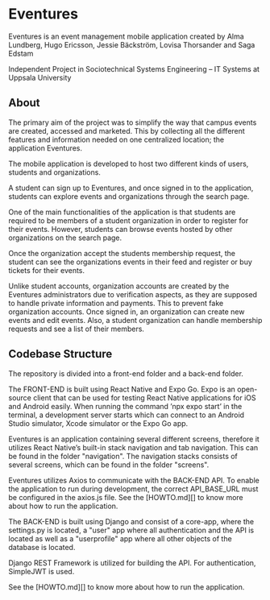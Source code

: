 # Eventures

Eventures is an event management mobile application created by Alma Lundberg, Hugo Ericsson, Jessie Bäckström, Lovisa Thorsander and Saga Edstam

Independent Project in Sociotechnical Systems Engineering – IT Systems at Uppsala University

## About
The primary aim of the project was to simplify the way that campus events are created, accessed and marketed. This by collecting all the different features and information needed on one centralized location; the application Eventures. 

The mobile application is developed to host two different kinds of users, students and organizations. 

A student can sign up to Eventures, and once signed in to the application, students can explore events and organizations through the search page.

One of the main functionalities of the application is that students are required to be members of a student organization in order to register for their events. However, students can browse events hosted by other organizations on the search page. 

Once the organization accept the students membership request, the student can see the organizations events in their feed and register or buy tickets for their events.

Unlike student accounts, organization accounts are created by the Eventures administrators due to verification aspects, as they are supposed to handle private information and payments. This to prevent fake organization accounts.  Once signed in, an organization can create new events and edit events. Also, a student organization can handle membership requests and see a list of their members. 

## Codebase Structure

The repository is divided into a front-end folder and a back-end folder.  

The FRONT-END is built using React Native and Expo Go. Expo is an open-source client that can be used for testing React Native applications for iOS and Android easily. When running the command ’npx expo start’ in the terminal, a development server starts which can connect to an Android Studio simulator, Xcode simulator or the Expo Go app. 

Eventures is an application containing several different screens, therefore it utilizes React Native’s built-in stack navigation and tab navigation. This can be found in the folder "navigation". The navigation stacks consists of several screens, which can be found in the folder "screens".

Eventures utilizes Axios to communicate with the BACK-END API. To enable the application to run during development, the correct API_BASE_URL must be configured in the axios.js file. See the [HOWTO.md][] to know more about how to run the application.

The BACK-END is built using Django and consist of a core-app, where the settings.py is located, a "user" app where all authentication and the API is located as well as a "userprofile" app where all other objects of the database is located.

Django REST Framework is utilized for building the API. For authentication, SimpleJWT is used.

See the [HOWTO.md][] to know more about how to run the application.